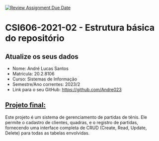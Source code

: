 [![Review Assignment Due Date](https://classroom.github.com/assets/deadline-readme-button-24ddc0f5d75046c5622901739e7c5dd533143b0c8e959d652212380cedb1ea36.svg)](https://classroom.github.com/a/OP3aNSDP)
# **CSI606-2021-02 - Estrutura básica do repositório**

## Atualize os seus dados

- Nome: André Lucas Santos
- Matrícula: 20.2.8106
- Curso: Sistemas de Informação
- Semestre/Ano correntes: 2023/2
- Link para o seu GitHub: https://github.com/Andre023

## [Projeto final:](./Projeto/README.md)

Este projeto é um sistema de gerenciamento de partidas de tênis. Ele permite o cadastro de clientes, quadras, e o registro de partidas, fornecendo uma interface completa de CRUD (Create, Read, Update, Delete) para todas as tabelas envolvidas.
